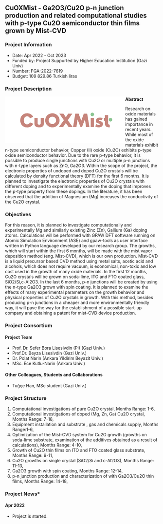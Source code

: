 ## CuOXMist - Ga2O3/Cu2O p-n junction production and related computational studies with p-type Cu2O semiconductor thin films grown by Mist-CVD
### Project Information
* Date: Apr 2022 - Oct 2023
* Funded by: Project Supported by Higher Education Institution (Gazi Univ)
* Number: FGA-2022-7619
* Budget: 109 829.86 Turkish liras

### Project Description

<img align="left" src="cuoxmist.png">

**Abstract**

Research on oxide materials has gained importance in recent years. While most of the oxide materials exhibit n-type semiconductor behavior, Copper (II) oxide (Cu2O) exhibits p-type oxide semiconductor behavior. Due to the rare p-type behavior, it is possible to produce single junctions with Cu2O or multiple p-n junctions with n-type layers such as ZnO, Ga2O3. Within the scope of the project, the electronic properties of undoped and doped Cu2O crystals will be calculated by density functional theory (DFT) for the first 6 months. It is planned to investigate the electronic properties of Cu2O crystals with different doping and to experimentally examine the doping that improves the p-type property from these dopings. In the literature, it has been observed that the addition of Magnesium (Mg) increases the conductivity of the Cu2O crystal. 

### Objectives

For this reason, it is planned to investigate computationally and experimentally Mg and similarly existing Zinc (Zn), Gallium (Ga) doping atoms. Calculations will be performed with GPAW DFT software running on Atomic Simulation Environment (ASE) and gpaw-tools as user interface written in Python language developed by our research group. The growths, which will start within the first 6 months, will be made with the mist vapor deposition method (eng. Mist-CVD), which is our own production. Mist-CVD is a liquid precursor based CVD method using metal salts, acetic acid and alcohols, which does not require vacuum, is economical, non-toxic and low cost used in the growth of many oxide materials. In the first 12 months, Cu2O crystals will be grown on soda-lime, ITO and FTO coated glass, SiO2/Si,c-Al2O3. In the last 6 months, p-n junctions will be created by using the n-type Ga2O3 grown with spin coating. It is planned to examine the effects of many experimental parameters on the growth behavior and physical properties of Cu2O crystals in growth. With this method, besides producing p-n junctions in a cheaper and more environmentally friendly way, it will pave the way for the establishment of a possible start-up company and obtaining a patent for mist-CVD device production.

### Project Consortium

#### Project Team
* Prof. Dr. Sefer Bora Lisesivdin (PI) (Gazi Univ.)
* Prof.Dr. Beyza Lisesivdin (Gazi Univ.)
* Dr. Polat Narin (Ankara Yildirim Beyazit Univ.)
* MSc. Ece Kutlu-Narin (Ankara Univ.)

#### Other Colleagues, Students and Collaborations
* Tuğçe Han, MSc student (Gazi Univ.)

### Project Structure
1. Computational investigations of pure Cu2O crystal, Months Range: 1-6,
2. Computational investigations of doped (Mg, Zn, Ga) Cu2O crystal, Months Range: 7-18,
3. Equipment installation and substrate , gas and chemicals supply, Months Range:1-6,
4. Optimization of the Mist-CVD system for Cu2O growth (growths on soda-lime substrate, examination of the additives obtained as a result of calculations), Months Range: 4-10,
5. Growth of Cu2O thin films on ITO and FTO coated glass substrate, Months Range: 9-11,
6. Cu2O growths on single crystal (SiO2/Si and c-Al2O3), Months Range: 11-13,
7. Ga2O3 growth with spin coating, Months Range: 12-14,
8. p-n junction production and characterization of with Ga2O3/Cu2O thin films, Months Range: 14-18,

### Project News*

#### Apr 2022
* Project is started.
